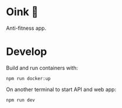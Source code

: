 # Oink :pig_nose:

Anti-fitness app.

# Develop

Build and run containers with:

```
npm run docker:up
```

On another terminal to start API and web app:

```
npm run dev
```
